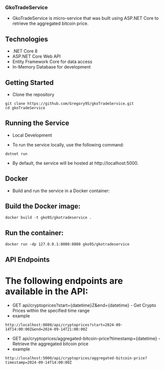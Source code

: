 ### GkoTradeService

* GkoTradeService is micro-service that was built using ASP.NET Core to retrieve the aggregated bitcoin price.

## Technologies
<ul>
  <li>.NET Core 8</li>
  <li>ASP.NET Core Web API</li>
  <li>Entity Framework Core for data access</li>
  <li>In-Memory Database for development</li>
</ul>

## Getting Started
* Clone the repository
```
git clone https://github.com/Gregory95/gkoTradeService.git
cd gkoTradeService
```

## Running the Service
* Local Development

* To run the service locally, use the following command:
```
dotnet run
```
* By default, the service will be hosted at http://localhost:5000.


## Docker
* Build and run the service in a Docker container:

## Build the Docker image:
```
docker build -t gko95/gkotradeservice .
```

## Run the container:
```
docker run -dp 127.0.0.1:8080:8080 gko95/gkotradeservice
```

## API Endpoints
# The following endpoints are available in the API:

* GET api/cryptoprices?start={datetime}Z&end={datetime} - Get Crypto Prices within the specified time range
* example
```
http://localhost:8080/api/cryptoprices?start=2024-09-14T14:00:00Z&end=2024-09-14T21:00:00Z
```

* GET api/cryptoprices/aggregated-bitcoin-price?timestamp={datetime} - Retrieve the aggregated bitcoin price
* example
```
http://localhost:5000/api/cryptoprices/aggregated-bitcoin-price?timestamp=2024-09-14T14:00:00Z
```

